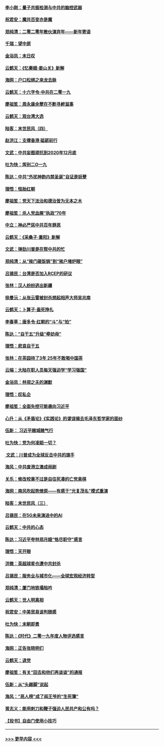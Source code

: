 #### [李小刚：量子共振检测与中共的脑控武器](../pages/nsc993/n11754518.md?t=12302144) 
#### [祝君安：魔共百变亦是魔](../pages/nsc993/n11754469.md?t=12302144) 
#### [郑纯清：二零二零年散伙演弃年——新年寄语](../pages/nsc993/n11754195.md?t=12302144) 
#### [千瑞：望中原](../pages/nsc993/n11754159.md?t=12302144) 
#### [金浴凤：末日叹](../pages/nsc993/n11752359.md?t=12302144) 
#### [云鹤天：《忆秦娥‧娄山关》新解](../pages/nsc993/n11752348.md?t=12302144) 
#### [海网：户口松绑之来龙去脉](../pages/nsc993/n11752328.md?t=12302144) 
#### [云鹤天：十六字令‧中共在二零一九](../pages/nsc993/n11752305.md?t=12302144) 
#### [廖祖笙：周永康余孽在不断寻衅滋事](../pages/nsc993/n11751013.md?t=12302144) 
#### [云鹤天：观台湾大选](../pages/nsc993/n11751007.md?t=12302144) 
#### [陆客：末世民风（四）](../pages/nsc993/n11749203.md?t=12302144) 
#### [赵洪江：支撑香港 砥砺前行](../pages/nsc993/n11748482.md?t=12302144) 
#### [文武：中共妄图顽抗到2020年12月底](../pages/nsc993/n11748446.md?t=12302144) 
#### [吐为快：挥别二O一九](../pages/nsc993/n11748411.md?t=12302144) 
#### [陈达：中共“外扰神韵内禁圣诞”自证是妖孽](../pages/nsc993/n11748226.md?t=12302144) 
#### [理悟：怪胎红朝](../pages/nsc993/n11748206.md?t=12302144) 
#### [廖祖笙：党天下法治和德治皆为无本之木](../pages/nsc993/n11748135.md?t=12302144) 
#### [廖祖笙：杀人党血腥“执政”70年](../pages/nsc993/n11745144.md?t=12302144) 
#### [中立：神必严惩中共百年罪恶](../pages/nsc993/n11744970.md?t=12302144) 
#### [云鹤天：《采桑子‧重阳》新解](../pages/nsc993/n11744948.md?t=12302144) 
#### [文武：弹劾川普是在帮中共的忙](../pages/nsc993/n11744758.md?t=12302144) 
#### [郑纯清：从“挨门砸饭锅”到“挨户堵炉眼”](../pages/nsc993/n11744745.md?t=12302144) 
#### [吕锡民：台湾是否加入RCEP的研议](../pages/nsc993/n11744701.md?t=12302144) 
#### [张林：汉人纷纷逃出新疆](../pages/nsc993/n11743530.md?t=12302144) 
#### [徐曼沅：从张云雷被封杀想起相声大师吴兆南](../pages/nsc993/n11741816.md?t=12302144) 
#### [云鹤天：卜算子‧垂死挣扎](../pages/nsc993/n11739956.md?t=12302144) 
#### [李春草：唐多令‧红朝的“斗”与“拍”](../pages/nsc993/n11739830.md?t=12302144) 
#### [陈达：“自干五”升级“牵妨母”](../pages/nsc993/n11739724.md?t=12302144) 
#### [理悟：悲哀自干五](../pages/nsc993/n11739547.md?t=12302144) 
#### [张林：在茶园待了3年 25年不敢喝中国茶](../pages/nsc993/n11739240.md?t=12302144) 
#### [云端：大陆在职人员每天强迫学“学习强国”](../pages/nsc993/n11738735.md?t=12302144) 
#### [金浴凤：林郑之夫的渊默](../pages/nsc993/n11737735.md?t=12302144) 
#### [理悟：叹私企](../pages/nsc993/n11737715.md?t=12302144) 
#### [廖祖笙：全面失控可能袭向习近平](../pages/nsc993/n11737704.md?t=12302144) 
#### [心升：从《矛盾论》《实践论》的谬误揭去毛泽东哲学家的面纱](../pages/nsc993/n11736962.md?t=12302144) 
#### [伍新： 习近平赌城赌气行](../pages/nsc993/n11736929.md?t=12302144) 
#### [吐为快：党为何凌蹈一切？](../pages/nsc993/n11736915.md?t=12302144) 
#### [ 文武：川普成为全球反击中共的旗手](../pages/nsc993/n11736882.md?t=12302144) 
#### [海风：中共废港立澳成闹剧](../pages/nsc993/n11735857.md?t=12302144) 
#### [关乐：修改校章不过是自往死凑的亡党臭棋](../pages/nsc993/n11735097.md?t=12302144) 
#### [海网：南风吹起势燎原——有感于“光复茂名”模式重演](../pages/nsc993/n11732308.md?t=12302144) 
#### [陆客：末世民风（三）](../pages/nsc993/n11732211.md?t=12302144) 
#### [吕锡民：在5G未来演进中的AI](../pages/nsc993/n11730010.md?t=12302144) 
#### [云鹤天：中共的心态](../pages/nsc993/n11729906.md?t=12302144) 
#### [陈达：习近平夸林郑月娥“恪尽职守”感言](../pages/nsc993/n11729881.md?t=12302144) 
#### [理悟：天开眼](../pages/nsc993/n11729699.md?t=12302144) 
#### [洪微：英超球星也遭中共封杀](../pages/nsc993/n11727243.md?t=12302144) 
#### [吕锡民：服务业与城市化——全球宏观经济转型](../pages/nsc993/n11725845.md?t=12302144) 
#### [郑纯清：厦门地铁塌陷吟](../pages/nsc993/n11725813.md?t=12302144) 
#### [云鹤天：世人明真相](../pages/nsc993/n11725621.md?t=12302144) 
#### [祝君安：中美贸易谈判随感](../pages/nsc993/n11725609.md?t=12302144) 
#### [吐为快：末朝即景](../pages/nsc993/n11723365.md?t=12302144) 
#### [陈达：《时代》二零一九年度人物评选感言](../pages/nsc993/n11723337.md?t=12302144) 
#### [海网：正告张晓明们](../pages/nsc993/n11723228.md?t=12302144) 
#### [云鹤天：退党](../pages/nsc993/n11723056.md?t=12302144) 
#### [廖祖笙：有关“回去和他们再谈谈”的通报](../pages/nsc993/n11722442.md?t=12302144) 
#### [伍新：从“头踢脚”说起](../pages/nsc993/n11722429.md?t=12302144) 
#### [海风：“恶人榜”成了阎王爷的“生死簿”](../pages/nsc993/n11722272.md?t=12302144) 
#### [胥志义：能用剌刀和鞭子强迫人民共产和公有吗？](../pages/nsc993/n11720569.md?t=12302144) 
#### [【投书】自由门使用小技巧](../pages/nsc993/n11720180.md?t=12302144) 

----
#### [ >>> 更早内容 <<< ](../indexes/nsc993-earlier.md)
